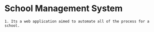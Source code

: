 # School Management System

```
1. Its a web application aimed to automate all of the process for a school.
```
